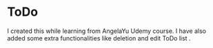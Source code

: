 # ToDo
I created this while learning from AngelaYu Udemy course.
I have also added some extra functionalities like deletion and edit ToDo list .
